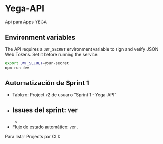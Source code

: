 # Yega-API
Api para Apps YEGA

## Environment variables

The API requires a `JWT_SECRET` environment variable to sign and verify JSON Web Tokens.
Set it before running the service:

```bash
export JWT_SECRET=your-secret
npm run dev
```

## Automatización de Sprint 1

- Tablero: Project v2 de usuario “Sprint 1 - Yega-API”.
- Issues del sprint: ver 
  - 
  - 
- Flujo de estado automático: ver .

Para listar Projects por CLI:


